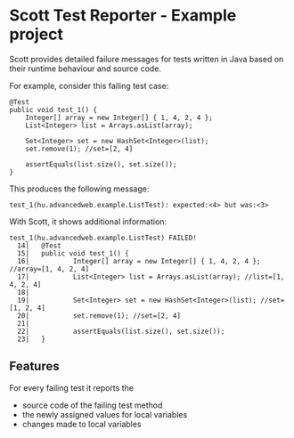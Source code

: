 Scott Test Reporter - Example project
=====================================

Scott provides detailed failure messages for tests written in Java
based on their runtime behaviour and source code.

For example, consider this failing test case:

```
@Test
public void test_1() {
	Integer[] array = new Integer[] { 1, 4, 2, 4 };
	List<Integer> list = Arrays.asList(array);

	Set<Integer> set = new HashSet<Integer>(list);
	set.remove(1); //set=[2, 4]

	assertEquals(list.size(), set.size());
}
```

This produces the following message:
```
test_1(hu.advancedweb.example.ListTest): expected:<4> but was:<3>
```

With Scott, it shows additional information:
```
test_1(hu.advancedweb.example.ListTest) FAILED!
  14|   @Test
  15|   public void test_1() {
  16|           Integer[] array = new Integer[] { 1, 4, 2, 4 }; //array=[1, 4, 2, 4]
  17|           List<Integer> list = Arrays.asList(array); //list=[1, 4, 2, 4]
  18|
  19|           Set<Integer> set = new HashSet<Integer>(list); //set=[1, 2, 4]
  20|           set.remove(1); //set=[2, 4]
  21|
  22|           assertEquals(list.size(), set.size());
  23|   }
```

Features
--------
For every failing test it reports the
- source code of the failing test method
- the newly assigned values for local variables
- changes made to local variables

